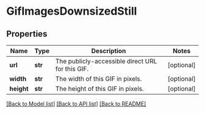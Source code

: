 # GifImagesDownsizedStill

## Properties
Name | Type | Description | Notes
------------ | ------------- | ------------- | -------------
**url** | **str** | The publicly-accessible direct URL for this GIF. | [optional] 
**width** | **str** | The width of this GIF in pixels. | [optional] 
**height** | **str** | The height of this GIF in pixels. | [optional] 

[[Back to Model list]](../README.md#documentation-for-models) [[Back to API list]](../README.md#documentation-for-api-endpoints) [[Back to README]](../README.md)


